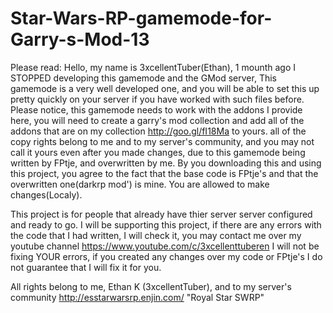 # Star-Wars-RP-gamemode-for-Garry-s-Mod-13
Please read:
Hello, my name is 3xcellentTuber(Ethan), 1 mounth ago I STOPPED developing this gamemode and the GMod server, 
This gamemode is a very well developed one, and you will be able to set this up pretty quickly on your server if you have worked with such files before.
Please notice, this gamemode needs to work with the addons I provide here, you will need to create a garry's mod collection and add all of the addons that are on my collection http://goo.gl/fI18Ma 
to yours.
all of the copy rights belong to me and to my server's community, and you may not call it yours even after you made changes, due to this gamemode being written by FPtje, and overwritten by me.
By you downloading this and using this project, you agree to the fact that the base code is FPtje's and that the overwritten one(darkrp mod') is mine.
You are allowed to make changes(Localy).

This project is for people that already have thier server server configured and ready to go.
I will be supporting this project, if there are any errors with the code that I had written, I will check it, 
you may contact me over my youtube channel https://www.youtube.com/c/3xcellenttuberen
I will not be fixing YOUR errors, if you created any changes over my code or FPtje's I do not guarantee that I will fix it for you.

All rights belong to me, Ethan K (3xcellentTuber), and to my server's community http://esstarwarsrp.enjin.com/
"Royal Star SWRP"
